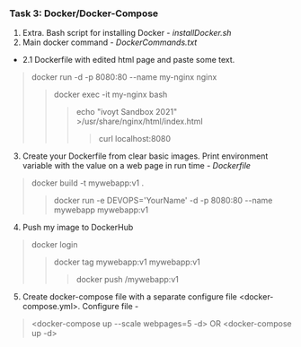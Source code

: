 ### Task 3: Docker/Docker-Compose
1. Extra. Bash script for installing Docker - *installDocker.sh*
2. Main docker command - *DockerCommands.txt*
* 2.1 Dockerfile with edited html page and paste some text. 
> docker run -d -p 8080:80 --name my-nginx nginx
>> docker exec -it my-nginx bash
>>> echo "ivoyt Sandbox 2021" >/usr/share/nginx/html/index.html 
>>>> curl localhost:8080
3. Create your Dockerfile from clear basic images. Print environment variable with the value on a web page in run time - *Dockerfile*
> docker build -t mywebapp:v1 .
>> docker run -e DEVOPS='YourName'  -d -p 8080:80 --name mywebapp mywebapp:v1 
4. Push my image to DockerHub
> docker login
>> docker tag mywebapp:v1 mywebapp:v1
>>> docker push <yourDockerID>/mywebapp:v1
5. Create docker-compose file with a separate configure file <docker-compose.yml>. Configure file - <envConfig>
> <docker-compose up --scale webpages=5 -d>  OR <docker-compose up -d>
